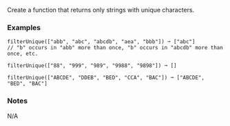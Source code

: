 Create a function that returns only strings with unique characters.


### Examples ###
    filterUnique(["abb", "abc", "abcdb", "aea", "bbb"]) ➞ ["abc"]
    // "b" occurs in "abb" more than once, "b" occurs in "abcdb" more than once, etc.

    filterUnique(["88", "999", "989", "9988", "9898"]) ➞ []

    filterUnique(["ABCDE", "DDEB", "BED", "CCA", "BAC"]) ➞ ["ABCDE", "BED", "BAC"]


### Notes ###
N/A